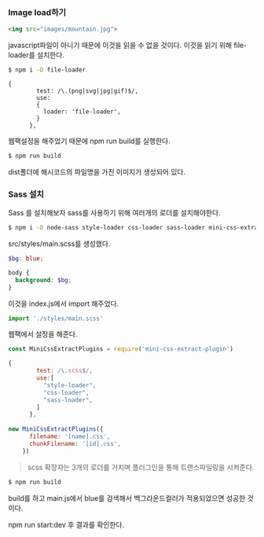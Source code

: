 

### Image load하기

```html
<img src="images/mountain.jpg">
```

javascript파일이 아니기 때문에 이것을 읽을 수 없을 것이다. 이것을 읽기 위해 file-loader를 설치한다.

```bash
$ npm i -D file-loader
```

```javscript
{
        test: /\.(png|svg|jpg|gif)$/,
        use:
        {
          loader: 'file-loader',
        }
      },
```

웹팩설정을 해주었기 때문에 npm run build를 실행한다.

```bash
$ npm run build
```

dist폴더에 해시코드의 파일명을 가진 이미지가 생성되어 있다.



### Sass 설치

Sass 를 설치해보자 sass를 사용하기 위해 여러개의 로더를 설치해야한다.

```bash
$ npm i -D node-sass style-loader css-loader sass-loader mini-css-extract-plugin
```

src/styles/main.scss를 생성했다.

```scss
$bg: blue;

body {
  background: $bg;
}
```

이것을 index.js에서 import 해주었다.

```javascript
import './styles/main.scss'
```

웹팩에서 설정을 해준다.

```javascript
const MiniCssExtractPlugins = require('mini-css-extract-plugin')

{
        test: /\.scss$/,
        use:[
          "style-loader",
          "css-loader",
          "sass-loader", 
        ]
      },
          
new MiniCssExtractPlugins({
      filename: '[name].css',
      chunkFilename: '[id].css',
    })
```

> scss 확장자는 3개의 로더를 거치며 플러그인을 통해 트랜스파일링을 시켜준다.

```bash
$ npm run build
```

build를 하고 main.js에서 blue를 검색해서 백그라운드컬러가 적용되었으면 성공한 것이다.



npm run start:dev 후 결과를 확인한다.